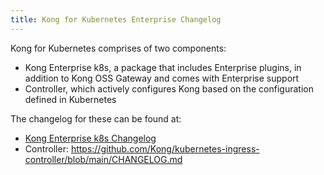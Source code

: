 ```yaml
---
title: Kong for Kubernetes Enterprise Changelog
---
```


Kong for Kubernetes comprises of two components:

* Kong Enterprise k8s, a package that includes Enterprise plugins, in addition to Kong OSS Gateway and comes with Enterprise support
* Controller, which actively configures Kong based on the configuration defined in Kubernetes


The changelog for these can be found at:

* [Kong Enterprise k8s Changelog](/enterprise/k8s-changelog)
* Controller: <https://github.com/Kong/kubernetes-ingress-controller/blob/main/CHANGELOG.md>

